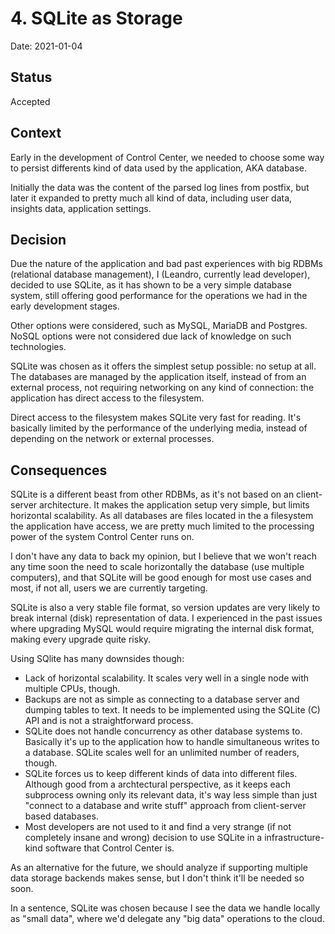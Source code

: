 # 4. SQLite as Storage

Date: 2021-01-04

## Status

Accepted

## Context

Early in the development of Control Center, we needed to choose some way to persist differents kind of data used by the application,
AKA database.

Initially the data was the content of the parsed log lines from postfix, but later it expanded to pretty much all kind of data, including
user data, insights data, application settings.

## Decision

Due the nature of the application and bad past experiences with big RDBMs (relational database management), I (Leandro, currently lead developer),
decided to use SQLite, as it has shown to be a very simple database system, still offering good performance for the operations we had in the early
development stages.

Other options were considered, such as MySQL, MariaDB and Postgres. NoSQL options were not considered due lack of knowledge on such technologies.

SQLite was chosen as it offers the simplest setup possible: no setup at all. The databases are managed by the application itself,
instead of from an external process, not requiring networking on any kind of connection: the application has direct access to the filesystem.

Direct access to the filesystem makes SQLite very fast for reading. It's basically limited by the performance of the underlying media, instead
of depending on the network or external processes.

## Consequences

SQLite is a different beast from other RDBMs, as it's not based on an client-server architecture. It makes the application setup very simple,
but limits horizontal scalability. As all databases are files located in the a filesystem the application have access, we are pretty much limited
to the processing power of the system Control Center runs on.

I don't have any data to back my opinion, but I believe that we won't reach any time soon the need to scale horizontally the database
(use multiple computers), and that SQLite will be good enough for most use cases and most, if not all, users we are currently targeting.

SQLite is also a very stable file format, so version updates are very likely to break internal (disk) representation of data. I experienced in the
past issues where upgrading MySQL would require migrating the internal disk format, making every upgrade quite risky.

Using SQlite has many downsides though:

- Lack of horizontal scalability. It scales very well in a single node with multiple CPUs, though.
- Backups are not as simple as connecting to a database server and dumping tables to text. It needs to be implemented using the SQLite (C) API
and is not a straightforward process.
- SQLite does not handle concurrency as other database systems to. Basically it's up to the application how to handle simultaneous writes to a
database. SQLite scales well for an unlimited number of readers, though.
- SQLite forces us to keep different kinds of data into different files. Although good from a archtectural perspective, as it keeps each
subprocess owning only its relevant data, it's way less simple than just "connect to a database and write stuff" approach from client-server based
databases.
- Most developers are not used to it and find a very strange (if not completely insane and wrong) decision to use SQLite in a infrastructure-kind
software that Control Center is.

As an alternative for the future, we should analyze if supporting multiple data storage backends makes sense, but I don't think it'll be needed so soon.

In a sentence, SQLite was chosen because I see the data we handle locally as "small data", where we'd delegate any "big data" operations to the cloud.
